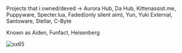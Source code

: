 <h1 align="center"></h1>
<h3 align="center"></h3>

Projects that i owned/deved -> Aurora Hub, Da Hub, Kittenassist.me, Puppyware, Specter.lua, Faded(only silent aim), Yun, Yuki External, Santoware, Stellar, C-Byte 

Known as Aiden, Funfact, Heisenberg

<p align="left"> <img src="https://komarev.com/ghpvc/?username=sx65&label=Profile%20views&color=0e75b6&style=flat" alt="sx65" /> </p>
